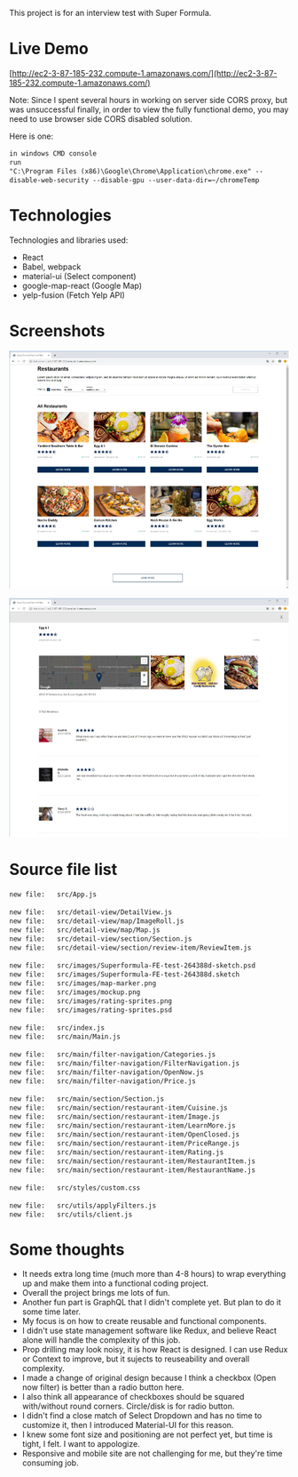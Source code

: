 This project is for an interview test with Super Formula. 

# Live Demo

[http://ec2-3-87-185-232.compute-1.amazonaws.com/](http://ec2-3-87-185-232.compute-1.amazonaws.com/)

Note:
Since I spent several hours in working on server side CORS proxy, but was unsuccessful finally, in order to view the fully functional demo, you may need to use browser side CORS disabled solution. 

Here is one: 
```
in windows CMD console
run 
"C:\Program Files (x86)\Google\Chrome\Application\chrome.exe" --disable-web-security --disable-gpu --user-data-dir=~/chromeTemp
```

# Technologies

Technologies and  libraries used:
*  React
*  Babel, webpack
*  material-ui (Select component)
*  google-map-react (Google Map)
*  yelp-fusion (Fetch Yelp API)

# Screenshots

![Screenshot: Restaurant List](https://github.com/bdbox/superformula/blob/master/src/images/screenshot-list-small.jpg)


![Screenshot: Restaurant Detail](https://github.com/bdbox/superformula/blob/master/src/images/screenshot-detail-small.jpg)

# Source file list
	
	new file:   src/App.js

	new file:   src/detail-view/DetailView.js
	new file:   src/detail-view/map/ImageRoll.js
	new file:   src/detail-view/map/Map.js
	new file:   src/detail-view/section/Section.js
	new file:   src/detail-view/section/review-item/ReviewItem.js

	new file:   src/images/Superformula-FE-test-264388d-sketch.psd
	new file:   src/images/Superformula-FE-test-264388d.sketch
	new file:   src/images/map-marker.png
	new file:   src/images/mockup.png
	new file:   src/images/rating-sprites.png
	new file:   src/images/rating-sprites.psd

	new file:   src/index.js
	new file:   src/main/Main.js

	new file:   src/main/filter-navigation/Categories.js
	new file:   src/main/filter-navigation/FilterNavigation.js
	new file:   src/main/filter-navigation/OpenNow.js
	new file:   src/main/filter-navigation/Price.js

	new file:   src/main/section/Section.js
	new file:   src/main/section/restaurant-item/Cuisine.js
	new file:   src/main/section/restaurant-item/Image.js
	new file:   src/main/section/restaurant-item/LearnMore.js
	new file:   src/main/section/restaurant-item/OpenClosed.js
	new file:   src/main/section/restaurant-item/PriceRange.js
	new file:   src/main/section/restaurant-item/Rating.js
	new file:   src/main/section/restaurant-item/RestaurantItem.js
	new file:   src/main/section/restaurant-item/RestaurantName.js

	new file:   src/styles/custom.css

	new file:   src/utils/applyFilters.js
	new file:   src/utils/client.js

# Some thoughts

* It needs extra long time (much more than 4-8 hours) to wrap everything up and make them into a functional coding project.
* Overall the project brings me lots of fun.
* Another fun part is GraphQL that I didn't complete yet. But plan to do it some time later.
* My focus is on how to create reusable and functional components.
* I didn't use state management software like Redux, and believe React alone will handle the complexity of this job.
* Prop drilling may look noisy, it is how React is designed. I can use Redux or Context to improve, but it sujects to reuseability and overall complexity.
* I made a change of original design because I think a checkbox (Open now filter) is better than a radio button here.
* I also think all appearance of checkboxes should be squared with/without round corners. Circle/disk is for radio button.
* I didn't find a close match of Select Dropdown and has no time to customize it, then I introduced Material-UI for this reason.
* I knew some font size and positioning are not perfect yet, but time is tight, I felt. I want to appologize.
* Responsive and mobile site are not challenging for me, but they're time consuming job.